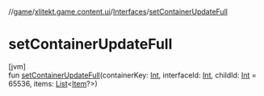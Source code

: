 //[game](../../../index.md)/[xlitekt.game.content.ui](../index.md)/[Interfaces](index.md)/[setContainerUpdateFull](set-container-update-full.md)

# setContainerUpdateFull

[jvm]\
fun [setContainerUpdateFull](set-container-update-full.md)(containerKey: [Int](https://kotlinlang.org/api/latest/jvm/stdlib/kotlin/-int/index.html), interfaceId: [Int](https://kotlinlang.org/api/latest/jvm/stdlib/kotlin/-int/index.html), childId: [Int](https://kotlinlang.org/api/latest/jvm/stdlib/kotlin/-int/index.html) = 65536, items: [List](https://kotlinlang.org/api/latest/jvm/stdlib/kotlin.collections/-list/index.html)&lt;[Item](../../xlitekt.game.content.item/-item/index.md)?&gt;)
